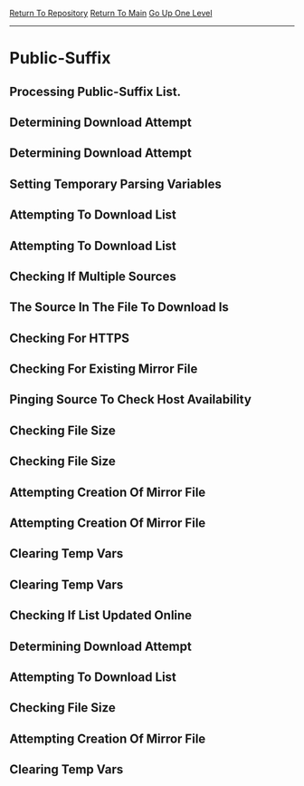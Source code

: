 [Return To Repository](https://github.com/DigitalWarrior/piholeparser/)
[Return To Main](https://github.com/DigitalWarrior/piholeparser/blob/master/RecentRunLogs/Mainlog.md)
[Go Up One Level](https://github.com/DigitalWarrior/piholeparser/blob/master/RecentRunLogs/TopLevelScripts/15-Processing-Top-Level-Domains.md)
____________________________________
# Public-Suffix
## Processing Public-Suffix List.
## Determining Download Attempt
## Determining Download Attempt
## Setting Temporary Parsing Variables
## Attempting To Download List
## Attempting To Download List
## Checking If Multiple Sources
## The Source In The File To Download Is
## Checking For HTTPS
## Checking For Existing Mirror File
## Pinging Source To Check Host Availability
## Checking File Size
## Checking File Size
## Attempting Creation Of Mirror File
## Attempting Creation Of Mirror File
## Clearing Temp Vars
## Clearing Temp Vars
## Checking If List Updated Online
## Determining Download Attempt
## Attempting To Download List
## Checking File Size
## Attempting Creation Of Mirror File
## Clearing Temp Vars
